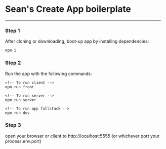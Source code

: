 # Sean's Create App boilerplate
---
### Step 1 
After cloning or downloading, boot-up app by installing dependencies:
```
npm i
```

### Step 2
Run the app with the following commands:


```
<!-- To run client -->
npm run front
```
```
<!-- To run server -->
npm run server
```
```
<!-- To run app fullstack -->
npm run dev
```
### Step 3
open your browser or client to http://localhost:5555 (or whichever port your process.env.port)
